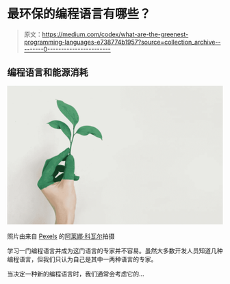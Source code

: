 # 最环保的编程语言有哪些？

> 原文：<https://medium.com/codex/what-are-the-greenest-programming-languages-e738774b1957?source=collection_archive---------0----------------------->

## 编程语言和能源消耗

![](img/f8d0b58c7916d79b365f9628532dde76.png)

照片由来自 [Pexels](https://www.pexels.com/photo/person-s-left-hand-holding-green-leaf-plant-886521/?utm_content=attributionCopyText&utm_medium=referral&utm_source=pexels) 的[阿莱娜·科瓦尔](https://www.pexels.com/@alena-koval-233944?utm_content=attributionCopyText&utm_medium=referral&utm_source=pexels)拍摄

学习一门编程语言并成为这门语言的专家并不容易。虽然大多数开发人员知道几种编程语言，但我们只认为自己是其中一两种语言的专家。

当决定一种新的编程语言时，我们通常会考虑它的…